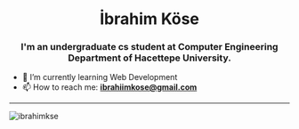 <h1 align="center"> İbrahim Köse</h1>
<h3 align="center"> I'm an undergraduate cs student at Computer Engineering Department of Hacettepe University. </h3>


- 🌱 I’m currently learning Web Development
- 📫 How to reach me: **ibrahiimkose@gmail.com**

<hr></hr>
<p><img align="left" src="https://github-readme-stats.vercel.app/api/top-langs?username=ibrahimkse&show_icons=true&bg_color=50,e96205,904e99&title_color=fff&text_color=fff&icon_color=f2f2f2&locale=en&layout=compact&count-private=true" alt="ibrahimkse" /></p>

